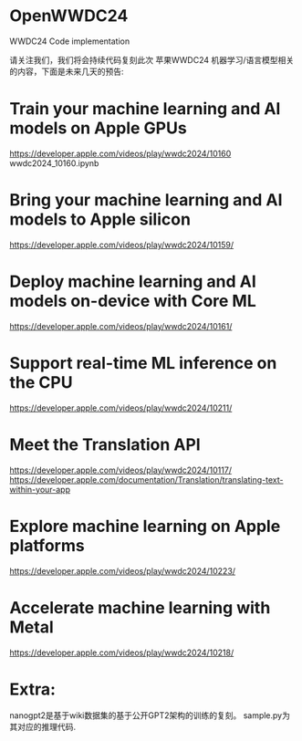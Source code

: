# OpenWWDC24
WWDC24 Code implementation

请关注我们，我们将会持续代码复刻此次 苹果WWDC24 机器学习/语言模型相关的内容，下面是未来几天的预告:

# Train your machine learning and AI models on Apple GPUs
https://developer.apple.com/videos/play/wwdc2024/10160  wwdc2024_10160.ipynb

# Bring your machine learning and AI models to Apple silicon
https://developer.apple.com/videos/play/wwdc2024/10159/ 

# Deploy machine learning and AI models on-device with Core ML
https://developer.apple.com/videos/play/wwdc2024/10161/ 

# Support real-time ML inference on the CPU
https://developer.apple.com/videos/play/wwdc2024/10211/

# Meet the Translation API
https://developer.apple.com/videos/play/wwdc2024/10117/ 
https://developer.apple.com/documentation/Translation/translating-text-within-your-app

# Explore machine learning on Apple platforms
https://developer.apple.com/videos/play/wwdc2024/10223/

# Accelerate machine learning with Metal
https://developer.apple.com/videos/play/wwdc2024/10218/ 



# Extra:
nanogpt2是基于wiki数据集的基于公开GPT2架构的训练的复刻。
sample.py为其对应的推理代码.